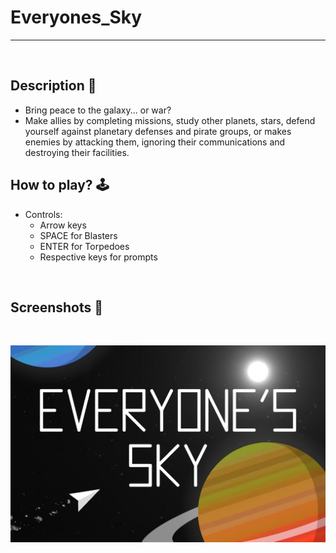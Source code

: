 # **Everyones_Sky** 

---

<br>

## **Description 📃**
- Bring peace to the galaxy... or war?
- Make allies by completing missions, study other planets, stars, defend yourself against planetary defenses and pirate groups, or makes enemies by attacking them, ignoring their communications and destroying their facilities.

## **How to play? 🕹️**
- Controls:
	- Arrow keys
	- SPACE for Blasters
	- ENTER for Torpedoes
	- Respective keys for prompts
	
<br>

## **Screenshots 📸**

<br>

![image](../../assets/images/Everyones_Sky.jpg)

<br>
